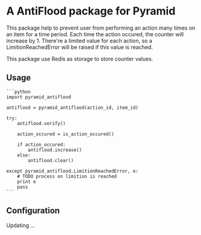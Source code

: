 A AntiFlood package for Pyramid
===============================

This package help to prevent user from performing an action many times on an item for
a time period. Each time the action occured, the counter will increase by 1. There're a
limited value for each action, so a LimitionReachedError will be raised if this
value is reached.

This package use Redis as storage to store counter values.

Usage
-----

    ```python
    import pyramid_antiflood

    antiflood = pyramid_antiflood(action_id, item_id)

    try:
        antiflood.verify()

        action_occured = is_action_occured()

        if action_occured:
            antiflood.increase()
        else:
            antiflood.clear()

    except pyramid_antiflood.LimitionReachedError, e:
        # TODO process on limition is reached
        print e
        pass
    ```

Configuration
-------------

Updating ...